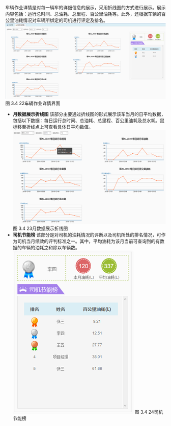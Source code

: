 车辆作业详情是对每一辆车的详细信息的展示，采用折线图的方式进行展示。展示内容包括：运行总时间、总油耗、总里程、百公里油耗等。此外，还根据车辆的百公里油耗情况对车辆所绑定的司机进行评定及排名。
 ![](image/22.png)
图 3.4 22车辆作业详情界面
* **月数据展示折线图**
该部分主要通过折线图的形式展示该车当月的日平均数据，包括以下数据：每日运行总时间、总油耗、总里程、百公里油耗及总水耗。鼠标移至折线点上可查看具体日平均数值。
 ![](image/23.png)
图 3.4 23月数据展示折线图
* **司机节能榜**
该部分是对司机的油耗情况的评断以及司机所处的排名情况，可作为司机当月绩效的评判标准之一。其中，平均油耗为该月当前可查询到的有数据的车辆的油耗之和除以车辆数。
 ![](image/3.4.24.png)
图 3.4 24司机节能榜
